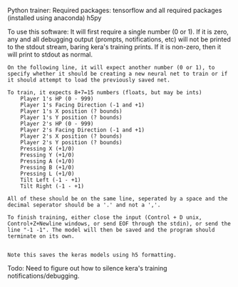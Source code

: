 Python trainer:
	Required packages:
		tensorflow and all required packages (installed using anaconda)
		h5py
		
To use this software:
	It will first require a single number (0 or 1). If it is zero, any and all debugging output (prompts, notifications, etc) will not be printed to the stdout stream, baring kera's training prints. If it is non-zero, then it will print to stdout as normal.
	
	On the following line, it will expect another number (0 or 1), to specify whether it should be creating a new neural net to train or if it should attempt to load the previously saved net.
	
	To train, it expects 8+7=15 numbers (floats, but may be ints)
		Player 1's HP (0 - 999)
		Player 1's Facing Direction (-1 and +1)
		Player 1's X position (? bounds)
		Player 1's Y position (? bounds)
		Player 2's HP (0 - 999)
		Player 2's Facing Direction (-1 and +1)
		Player 2's X position (? bounds)
		Player 2's Y position (? bounds)
		Pressing X (+1/0)
		Pressing Y (+1/0)
		Pressing A (+1/0)
		Pressing B (+1/0)
		Pressing L (+1/0)
		Tilt Left (-1 - +1)
		Tilt Right (-1 - +1)
		
	All of these should be on the same line, seperated by a space and the decimal seperator should be a '.' and not a ','.
	
	To finish training, either close the input (Control + D unix, Control+Z+Newline windows, or send EOF through the stdin), or send the line "-1 -1". The model will then be saved and the program should terminate on its own.
	
	
	Note this saves the keras models using h5 formatting.
	
Todo:
	Need to figure out how to silence kera's training notifications/debugging.